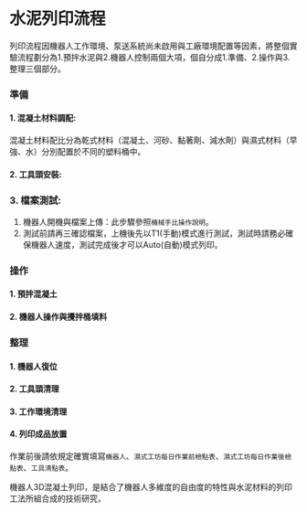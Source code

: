 # 水泥列印流程


列印流程因機器人工作環境、泵送系統尚未啟用與工廠環境配置等因素，將整個實驗流程劃分為1.預拌水泥與2.機器人控制兩個大項，個自分成1.準備、2.操作與3.整理三個部分。

### 準備
#### 1. 混凝土材料調配:
混凝土材料配比分為乾式材料（混凝土、河砂、黏著劑、減水劑）與濕式材料（早強、水）分別配置於不同的塑料桶中。
#### 2. 工具頭安裝:

### 3. 檔案測試:
1. 機器人開機與檔案上傳：此步驟參照`機械手比操作說明`。
2. 測試前請再三確認檔案，上機後先以T1(手動)模式進行測試，測試時請務必確保機器人速度，測試完成後才可以Auto(自動)模式列印。

### 操作
#### 1. 預拌混凝土
#### 2. 機器人操作與攪拌桶填料

### 整理
#### 1. 機器人復位
#### 2. 工具頭清理
#### 3. 工作環境清理
#### 4. 列印成品放置


作業前後請依規定確實填寫`機器人`、`濕式工坊每日作業前檢點表`、`濕式工坊每日作業後檢點表`、`工具清點表`。



機器人3D混凝土列印，是結合了機器人多維度的自由度的特性與水泥材料的列印工法所組合成的技術研究，
